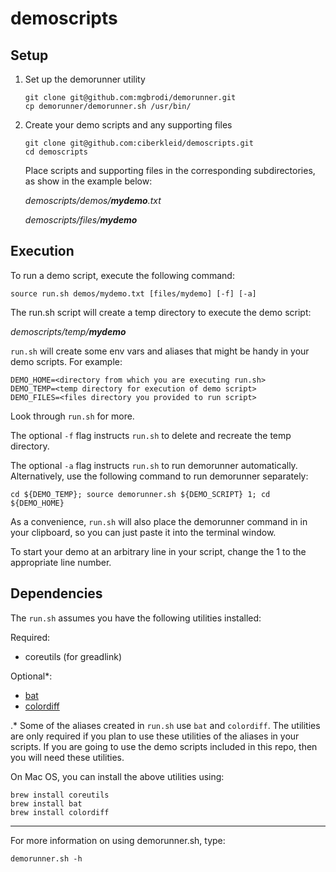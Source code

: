 # demoscripts

## Setup

1. Set up the demorunner utility

   ```
   git clone git@github.com:mgbrodi/demorunner.git
   cp demorunner/demorunner.sh /usr/bin/
   ```

2. Create your demo scripts and any supporting files

   ```
   git clone git@github.com:ciberkleid/demoscripts.git
   cd demoscripts
   ```

   Place scripts and supporting files in the corresponding subdirectories, as show in the example below:
   
   _demoscripts/demos/**mydemo**.txt_
   
   _demoscripts/files/**mydemo**_

## Execution

To run a demo script, execute the following command:

   ```
   source run.sh demos/mydemo.txt [files/mydemo] [-f] [-a]
   ```
   
   The run.sh script will create a temp directory to execute the demo script:
   
   _demoscripts/temp/**mydemo**_
   
   `run.sh` will create some env vars and aliases that might be handy in your demo scripts. For example:
   
   ```
   DEMO_HOME=<directory from which you are executing run.sh>
   DEMO_TEMP=<temp directory for execution of demo script>
   DEMO_FILES=<files directory you provided to run script>
   ```
   
   Look through `run.sh` for more.
   
   The optional `-f` flag instructs `run.sh` to delete and recreate the temp directory.
   
   The optional `-a` flag instructs `run.sh` to run demorunner automatically. Alternatively, use the following command to run demorunner separately:
   
   `cd ${DEMO_TEMP}; source demorunner.sh ${DEMO_SCRIPT} 1; cd ${DEMO_HOME}`
   
   As a convenience, `run.sh` will also place the demorunner command in in your clipboard, so you can just paste it into the terminal window.
   
   To start your demo at an arbitrary line in your script, change the 1 to the appropriate line number.
      

## Dependencies

The `run.sh` assumes you have the following utilities installed:

Required:
- coreutils (for greadlink)

Optional*:
- [bat](https://github.com/sharkdp/bat)
- [colordiff](https://www.colordiff.org)

 .* Some of the aliases created in `run.sh` use `bat` and `colordiff`. The utilities are only required if you plan to use these utilities of the aliases in your scripts. If you are going to use the demo scripts included in this repo, then you will need these utilities.

On Mac OS, you can install the above utilities using:
```
brew install coreutils
brew install bat
brew install colordiff
```


   
-----

For more information on using demorunner.sh, type:

`demorunner.sh -h`
